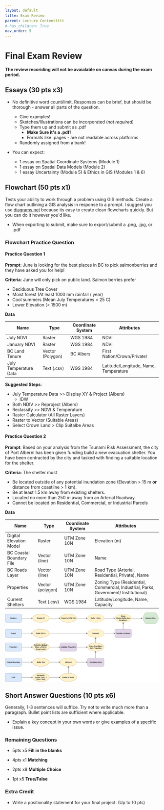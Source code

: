 ```yaml
---
layout: default
title: Exam Review
parent: Lecture Contenttttt
# has_children: True
nav_order: 5
---
```


# Final Exam Review

<!-- This will be available Tuesday the 21st -->

**The review recoriding will not be avaialable on canvas during the exam period.**


## Essays (30 pts x3)

* No definitive word count/limit.  Responses can be brief, but should be thorough - answer all parts of the question.
  * Give examples!
  * Sketches/Illustrations can be incorporated (*not required*)
  * Type them up and submit as .pdf
    * **Make Sure it's a .pdf!**
    * Formats like .pages - are not readable across platforms
  * Randomly assigned from a bank!

* You can expect:
  * 1 essay on Spatial Coordinate Systems (Module 1)
  * 1 essay on Spatial Data Models (Module 2)
  * 1 essay Uncertainty (Module 5) & Ethics in GIS (Modules 1 & 6)


## Flowchart (50 pts x1)

Tests your ability to work through a problem using GIS methods.  Create a flow chart outlining a GIS analysis in response to a prompt.  I suggest you use [diagrams.net](https://app.diagrams.net/) because its easy to create clean flowcharts quickly.  But you can do it however you'd like.
* When exporting to submit, make sure to export/submit a .png, .jpg, or .pdf

### Flowchart Practice Question

#### Practice Question 1

**Prompt**: June is looking for the best places in BC to pick salmonberries and they have asked you for help!  

**Criteria**: June will only pick on public land.  Salmon berries prefer

* Deciduous Tree Cover
* Moist forest (At least 1000 mm rainfall / year)
* Cool summers (Mean July Temperatures < 25 C)
* Lower Elevation (< 1500 m)

**Data**

|Name      |      Type          |  Coordinate System  |  Attributes |
|----------|--------------------|---------------------|-------------|
|July NDVI |Raster|WGS 1984 | NDVI |
|January NDVI|Raster|WGS 1984 | NDVI |
|BC Land Tenure |Vector (Polygon) |BC Albers | First Nation/Crown/Private/|
|July Temperature Data |Text (.csv)|WGS 1984 | Latitude/Longitude, Name, Temperature |

**Suggested Steps**:

* July Temperature Data >> Display XY & Project (Albers)
  * IDW
* Both NDIV >> Reproject (Albers)
* Reclassify >> NDVI & Temperature 
* Raster Calculator (All Raster Layers)
* Raster to Vector (Suitable Areas)
* Select Crown Land > Clip Suitalbe Areas

#### Practice Question 2

**Prompt**: Based on your analysis from the Tsunami Risk Assessment, the city of Port Alberni has been given funding build a new evacuation shelter.  You have been contracted by the city and tasked with finding a suitable location for the shelter.

**Criteria**: The shelter must

* Be located outside of any potential inundation zone (Elevation > 15 m **or** distance from coastline > 1 km).
* Be at least 1.5 km away from existing shelters.
* Located no more than 250 m away from an Arterial Roadway.
* Cannot be located on Residential, Commercial, or Industrial Parcels

**Data**

|Name      |      Type          |  Coordinate System  |  Attributes |
|----------|--------------------|---------------------|-------------|
|Digital Elevation Model |Raster|UTM Zone 10N | Elevation (m) |
|BC Coastal Boundary File|Vector (line) |UTM Zone 10N | Name |
|BC Roads Layer |Vector (line) |UTM Zone 10N | Road Type (Arterial, Residential, Private), Name |
|Properties |Vector (polygon) |UTM Zone 10N | Zoning Type (Residential, Commercial, Industrial, Parks, Government/ Institutional) |
|Current Shelters |Text (.csv)|WGS 1984 | Latitude/Longitude, Name, Capacity |


<img src='content/images/Flowchart_Example.png'>

## Short Answer Questions (10 pts x6)

Generally, 1-3 sentences will suffice.  Try not to write much more than a paragraph.  Bullet point lists are sufficient where applicable.

* Explain a key concept in your own words or give examples of a specific issue.

### Remaining Questions

* 5pts x5 **Fill in the blanks**

* 4pts x1 **Matching**

* 2pts x8 **Multiple Choice**

* 1pt x5 **True/False**

### Extra Credit

* Write a positionality statement for your final project.  (Up to 10 pts)


